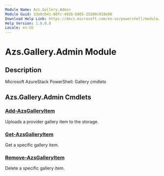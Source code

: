 ```yaml
---
Module Name: Azs.Gallery.Admin
Module Guid: 33e0c641-80fc-493b-b065-25280c018e90
Download Help Link: https://docs.microsoft.com/en-us/powershell/module/azs.gallery.admin
Help Version: 1.0.0.0
Locale: en-US
---
```


# Azs.Gallery.Admin Module
## Description
Microsoft AzureStack PowerShell: Gallery cmdlets

## Azs.Gallery.Admin Cmdlets
### [Add-AzsGalleryItem](Add-AzsGalleryItem.md)
Uploads a provider gallery item to the storage.

### [Get-AzsGalleryItem](Get-AzsGalleryItem.md)
Get a specific gallery item.

### [Remove-AzsGalleryItem](Remove-AzsGalleryItem.md)
Delete a specific gallery item.

